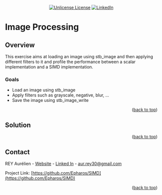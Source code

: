 ﻿<a id="readme-top"></a>

<div align="center">

[![Unlicense License][license-shield]][license-url]
[![LinkedIn][linkedin-shield]][linkedin-url]

</div>

# Image Processing

## Overview

This exercise aims at loading an image using stb_image and then applying different filters to it and profile the performance between a scalar implementation and a SIMD implementation.

### Goals

- Load an image using stb_image
- Apply filters such as grayscale, negative, blur, ...
- Save the image using stb_image_write

<p align="right">(<a href="#readme-top">back to top</a>)</p>

## Solution



<p align="right">(<a href="#readme-top">back to top</a>)</p>

## Contact

REY Aurélien - [Website](http://www.epharos.fr/) - [Linked In][linkedin-url] - aur.rey30@gmail.com

Project Link: [https://github.com/Epharos/SIMD](https://github.com/Epharos/SIMD)

<p align="right">(<a href="#readme-top">back to top</a>)</p>

[license-shield]: https://img.shields.io/github/license/othneildrew/Best-README-Template.svg?style=for-the-badge
[license-url]: https://github.com/Epharos/SIMD/blob/master/LICENSE.txt
[linkedin-shield]: https://img.shields.io/badge/-LinkedIn-black.svg?style=for-the-badge&logo=linkedin&color=0a66c2
[linkedin-url]: https://www.linkedin.com/in/aur%C3%A9lien-rey-b06039145/
